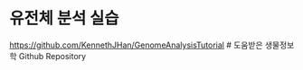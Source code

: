# 유전체 분석 실습

https://github.com/KennethJHan/GenomeAnalysisTutorial     # 도움받은 생물정보학 Github Repository

